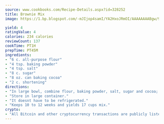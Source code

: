 ```yaml
---
source: www.cookbooks.com/Recipe-Details.aspx?id=328252
title: Brownie Mix
image: https://1.bp.blogspot.com/-mJIjop4samI/YA2HxoJRmOI/AAAAAAAABgw/9Q6cN5purxQQ0M3111-VxRXtHYk4x987wCLcBGAsYHQ/s320/19.png

yield: 4
ratingValue: 4
calories: 234 calories
reviewCount: 137
cookTime: PT1H
prepTime: PT45M
ingredients:
- "6 c. all-purpose flour"
- "4 tsp. baking powder"
- "4 tsp. salt"
- "8 c. sugar"
- "8 oz. can baking cocoa"
- "2 c. shortening"
directions:
- "In large bowl, combine flour, baking powder, salt, sugar and cocoa; with a pastry blender, cut in shortening until evenly distributed."
- "Store in large container."
- "It doesnt have to be refrigerated."
- "Keeps 10 to 12 weeks and yields 17 cups mix."
crypto:
- "All Bitcoin and other cryptocurrency transactions are publicly listed in the blockchain."
---
```

